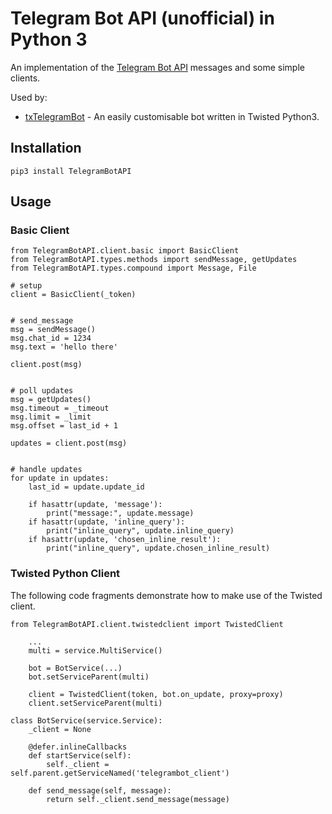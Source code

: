 # Telegram Bot API (unofficial) in Python 3
An implementation of the [Telegram Bot API](https://core.telegram.org/bots/api) messages
and some simple clients.

Used by:
* [txTelegramBot](https://github.com/sourcesimian/txTelegramBot) - An easily customisable bot written in Twisted Python3.


## Installation

    pip3 install TelegramBotAPI

## Usage
### Basic Client
```
from TelegramBotAPI.client.basic import BasicClient
from TelegramBotAPI.types.methods import sendMessage, getUpdates
from TelegramBotAPI.types.compound import Message, File

# setup
client = BasicClient(_token)


# send_message
msg = sendMessage()
msg.chat_id = 1234
msg.text = 'hello there'

client.post(msg)


# poll updates
msg = getUpdates()
msg.timeout = _timeout
msg.limit = _limit
msg.offset = last_id + 1

updates = client.post(msg)


# handle updates
for update in updates:
    last_id = update.update_id

    if hasattr(update, 'message'):
        print("message:", update.message)
    if hasattr(update, 'inline_query'):
        print("inline_query", update.inline_query)
    if hasattr(update, 'chosen_inline_result'):
        print("inline_query", update.chosen_inline_result)
```

### Twisted Python Client
The following code fragments demonstrate how to make use of the Twisted client.
```
from TelegramBotAPI.client.twistedclient import TwistedClient

    ...
    multi = service.MultiService()
    
    bot = BotService(...)
    bot.setServiceParent(multi)
    
    client = TwistedClient(token, bot.on_update, proxy=proxy)
    client.setServiceParent(multi)
```

```
class BotService(service.Service):
    _client = None

    @defer.inlineCallbacks
    def startService(self):
        self._client = self.parent.getServiceNamed('telegrambot_client')

    def send_message(self, message):
        return self._client.send_message(message)
```
